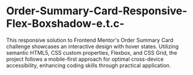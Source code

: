 # Order-Summary-Card-Responsive-Flex-Boxshadow-e.t.c-
This responsive solution to Frontend Mentor's Order Summary Card challenge showcases an interactive design with hover states. Utilizing semantic HTML5, CSS custom properties, Flexbox, and CSS Grid, the project follows a mobile-first approach for optimal cross-device accessibility, enhancing coding skills through practical application.
